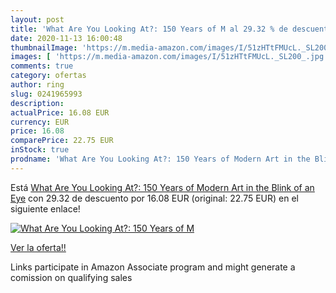 ```yaml
---
layout: post
title: 'What Are You Looking At?: 150 Years of M al 29.32 % de descuento'
date: 2020-11-13 16:00:48
thumbnailImage: 'https://m.media-amazon.com/images/I/51zHTtFMUcL._SL200_.jpg'
images: [ 'https://m.media-amazon.com/images/I/51zHTtFMUcL._SL200_.jpg' ]
comments: true
category: ofertas
author: ring
slug: 0241965993
description:
actualPrice: 16.08 EUR
currency: EUR
price: 16.08
comparePrice: 22.75 EUR
inStock: true
prodname: 'What Are You Looking At?: 150 Years of Modern Art in the Blink of an Eye'
---
```


Está [What Are You Looking At?: 150 Years of Modern Art in the Blink of an Eye](https://www.amazon.es/dp/0241965993/?tag=tolees-21) con 29.32 de descuento por 16.08 EUR (original: 22.75 EUR) en el siguiente enlace!

[![What Are You Looking At?: 150 Years of M](https://m.media-amazon.com/images/I/51zHTtFMUcL._SL200_.jpg)](https://www.amazon.es/dp/0241965993/?tag=tolees-21)

[Ver la oferta!!](https://www.amazon.es/dp/0241965993/?tag=tolees-21)

Links participate in Amazon Associate program and might generate a comission on qualifying sales


